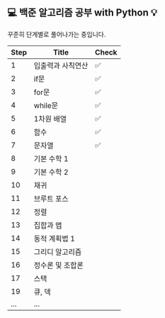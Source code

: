 ## 💻 백준 알고리즘 공부 with Python 💡 

꾸준히 단계별로 풀어나가는 중입니다.

| Step  | Title  |  Check  |
|---|---|---|
| 1  | 입출력과 사칙연산  | ✅ |
| 2  | if문  | ✅ |
| 3  | 	for문  | ✅ |
| 4  | 	while문  | ✅ |
| 5  |  	1차원 배열 | ✅ |
| 6  | 	함수  | ✅ |
| 7  | 	문자열  | ✅ |
| 8  | 	기본 수학 1  |   |
| 9  | 	기본 수학 2  |   |
| 10  | 	재귀  |   |
| 11  |  	브루트 포스 |   |
| 12  | 	정렬  |   |
| 13  | 	집합과 맵  |   |
| 14  |	동적 계획법 1  |   |
| 15  | 	그리디 알고리즘 |   |
| 16  | 	정수론 및 조합론  |   |
| 17  | 		스택  |   |
| 19  | 		큐, 덱  |   |
| ...  | 	... |   |
